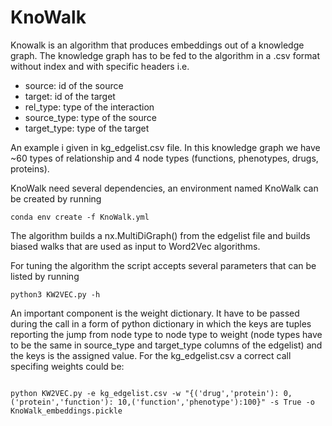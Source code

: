 # KnoWalk

Knowalk is an algorithm that produces embeddings out of a knowledge graph. The knowledge graph has to be fed to the algorithm in a .csv format without index  and with specific headers i.e. 

- source: id of the source
- target: id of the target
- rel_type: type of the interaction
- source_type: type of the source
- target_type: type of the target

An example i given in kg_edgelist.csv file. In this knowledge graph we have ~60 types of relationship and 4 node types (functions, phenotypes, drugs, proteins).

KnoWalk need several dependencies, an environment named KnoWalk can be created by running

```
conda env create -f KnoWalk.yml
```

The algorithm builds a nx.MultiDiGraph() from the edgelist file and builds biased walks that are used as input to Word2Vec algorithms.

For tuning the algorithm the script accepts several parameters that can be listed by running

```
python3 KW2VEC.py -h
```

An important component is the weight dictionary. It have to be passed during the call in a form of python dictionary in which the keys are tuples reporting the jump from node type to node type to weight (node types have to be the same in source_type and target_type columns of the edgelist) and the keys is the assigned value. For the kg_edgelist.csv a correct call specifing weights could be:

```

python KW2VEC.py -e kg_edgelist.csv -w "{('drug','protein'): 0,('protein','function'): 10,('function','phenotype'):100}" -s True -o KnoWalk_embeddings.pickle
```







